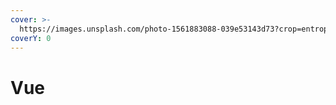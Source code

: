 ```yaml
---
cover: >-
  https://images.unsplash.com/photo-1561883088-039e53143d73?crop=entropy&cs=tinysrgb&fm=jpg&ixid=MnwxOTcwMjR8MHwxfHNlYXJjaHwxfHx2dWV8ZW58MHx8fHwxNjY4ODM5MjI1&ixlib=rb-4.0.3&q=80
coverY: 0
---
```


# Vue

